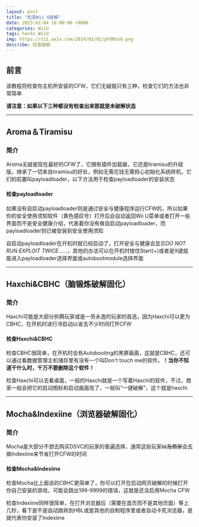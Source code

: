 ```yaml
---
layout: post
title: "检查Wii U破解"
date: 2023-02-04 16:00:00 +0800
categories: WiiU
tags: hacks WiiU
img: https://s11.ax1x.com/2024/03/02/pF0RUs0.png
describe: 检查破解
---
```


## 前言

该教程将检查你主机所安装的CFW，它们无疑就只有三种，检查它们的方法也非常简单

**请注意：如果以下三种都没有检查出来那就是未破解状态**

<hr />

## Aroma＆Tiramisu

### 简介

Aroma无疑是现在最好的CFW了，它拥有插件加载器，它还是tiramisu的升级版，继承了一切来自tiramisu的好处，例如无需花钱无需担心初始化系统砖机，它们的前置叫payloadloader，以下方法用于检查payloadloader的安装状态

#### 检查payloadloader

如果没有自启动payloadloader则是通过安全与健康程序运行CFW的，所以如果你的安全使用须知软件（黄色感叹号）打开后会自动返回Wii U菜单或者打开一些界面而不是安全健康介绍，代表着你没有做自启动payloadloader，而payloadloader则已被安装到安全使用须知

自启动payloadloader在开机时就已经启动了，打开安全与健康会显示*DO NOT RUN EXPLOIT TWICE……*，其他的办法可以在开机时按住Start(+)或者是X键就能进入payloadloader选择界面或autobootmodule选择界面

<hr />

## Haxchi&CBHC（脑锻炼破解固化）

### 简介

Haxchi可能是大部分折腾玩家或是一劳永逸的玩家的首选，因为Haxchi可以更为CBHC，在开机时进行冷启动以省去不少时间打开CFW

#### 检查Haxchi&CBHC

检查CBHC很简单，在开机时会有Autobooting的黑屏画面，这就是CBHC，还可以通过看数据管理主机储存里有没有一个叫Don't touch me的软件。**！当你不知道干什么时，千万不要删除这个软件！**

检查Haxchi可以去看桌面，一般的Haxchi就是一个写着Haxchi的软件，不过，商家一般会把它的启动图标和启动画面改了，一般叫“一键破解”，这个就是haxchi

<hr />

## Mocha&Indexiine（浏览器破解固化）

### 简介

Mocha是大部分不想去购买DSVC的玩家的普遍选择，通常这些玩家~~以及商家~~会去做Indexiine来节省打开CFW的时间

#### 检查Mocha&Indexiine

检查Mocha比上面说的CBHC更简单了，你可以打开在启动网页破解的时候打开你自己安装的游戏，可能会跳出199-9999的错误，这就是还没启用Mocha CFW

检查Indexiine同样很简单，在打开浏览器后（需要在首页而不是其他页面）等上几秒，看下是不是自动跳转到HBL或是其他的自制程序里或者自动卡死浏览器，是就代表你安装了Indexiine
